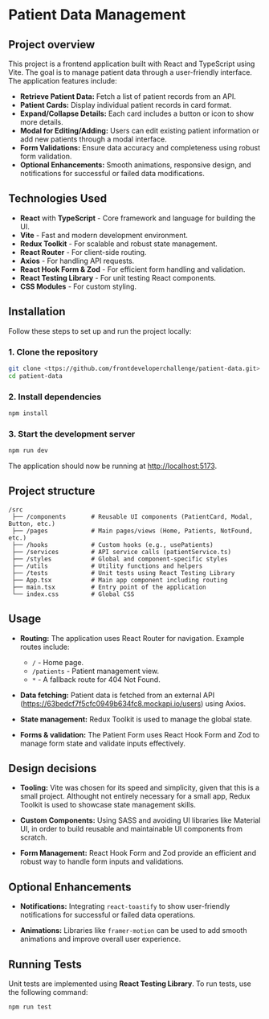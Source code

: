 # Patient Data Management

## Project overview

This project is a frontend application built with React and TypeScript using Vite. The goal is to manage patient data through a user-friendly interface. The application features include:

- **Retrieve Patient Data:** Fetch a list of patient records from an API.
- **Patient Cards:** Display individual patient records in card format.
- **Expand/Collapse Details:** Each card includes a button or icon to show more details.
- **Modal for Editing/Adding:** Users can edit existing patient information or add new patients through a modal interface.
- **Form Validations:** Ensure data accuracy and completeness using robust form validation.
- **Optional Enhancements:** Smooth animations, responsive design, and notifications for successful or failed data modifications.

## Technologies Used

- **React** with **TypeScript** - Core framework and language for building the UI.
- **Vite** - Fast and modern development environment.
- **Redux Toolkit** - For scalable and robust state management.
- **React Router** - For client-side routing.
- **Axios** - For handling API requests.
- **React Hook Form & Zod** - For efficient form handling and validation.
- **React Testing Library** - For unit testing React components.
- **CSS Modules** - For custom styling.

## Installation

Follow these steps to set up and run the project locally:

### 1. Clone the repository

```sh
git clone <ttps://github.com/frontdeveloperchallenge/patient-data.git>
cd patient-data
```

### 2. Install dependencies

```sh
npm install
```

### 3. Start the development server

```sh
npm run dev
```

The application should now be running at [http://localhost:5173](http://localhost:5173).

## Project structure

```
/src
 ├── /components       # Reusable UI components (PatientCard, Modal, Button, etc.)
 ├── /pages            # Main pages/views (Home, Patients, NotFound, etc.)
 ├── /hooks            # Custom hooks (e.g., usePatients)
 ├── /services         # API service calls (patientService.ts)
 ├── /styles           # Global and component-specific styles
 ├── /utils            # Utility functions and helpers
 ├── /tests            # Unit tests using React Testing Library
 ├── App.tsx           # Main app component including routing
 ├── main.tsx          # Entry point of the application
 └── index.css         # Global CSS
```

## Usage

- **Routing:**
The application uses React Router for navigation. Example routes include:
  - `/` - Home page.
  - `/patients` - Patient management view.
  - `*` - A fallback route for 404 Not Found.

- **Data fetching:**
  Patient data is fetched from an external API (https://63bedcf7f5cfc0949b634fc8.mockapi.io/users) using Axios.

- **State management:**
  Redux Toolkit is used to manage the global state.

- **Forms & validation:**
  The Patient Form uses React Hook Form and Zod to manage form state and validate inputs effectively.

## Design decisions

- **Tooling:**
  Vite was chosen for its speed and simplicity, given that this is a small project. Althought not entirely necessary for a small app, Redux Toolkit is used to showcase state management skills.

- **Custom Components:**
  Using SASS and avoiding UI libraries like Material UI, in order to build reusable and maintainable UI components from scratch.

- **Form Management:**
  React Hook Form and Zod provide an efficient and robust way to handle form inputs and validations.

## Optional Enhancements

- **Notifications:**
  Integrating `react-toastify` to show user-friendly notifications for successful or failed data operations.

- **Animations:**
  Libraries like `framer-motion` can be used to add smooth animations and improve overall user experience.

## Running Tests

Unit tests are implemented using **React Testing Library**. To run tests, use the following command:

```sh
npm run test
```
